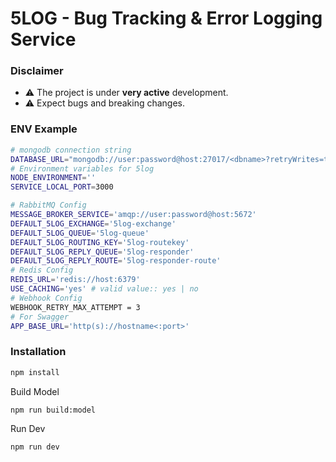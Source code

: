 # 5LOG - Bug Tracking & Error Logging Service

### Disclaimer

- ⚠️ The project is under **very active** development.
- ⚠️ Expect bugs and breaking changes.

### ENV Example

```sh
# mongodb connection string
DATABASE_URL="mongodb://user:password@host:27017/<dbname>?retryWrites=true&authSource=admin&directConnection=true"
# Environment variables for 5log
NODE_ENVIRONMENT=''
SERVICE_LOCAL_PORT=3000

# RabbitMQ Config
MESSAGE_BROKER_SERVICE='amqp://user:password@host:5672'
DEFAULT_5LOG_EXCHANGE='5log-exchange'
DEFAULT_5LOG_QUEUE='5log-queue'
DEFAULT_5LOG_ROUTING_KEY='5log-routekey'
DEFAULT_5LOG_REPLY_QUEUE='5log-responder'
DEFAULT_5LOG_REPLY_ROUTE='5log-responder-route'
# Redis Config
REDIS_URL='redis://host:6379'
USE_CACHING='yes' # valid value:: yes | no
# Webhook Config
WEBHOOK_RETRY_MAX_ATTEMPT = 3
# For Swagger
APP_BASE_URL='http(s)://hostname<:port>'
```

### Installation

```sh
npm install
```
Build Model
```sh
npm run build:model
```
Run Dev
```sh
npm run dev
```